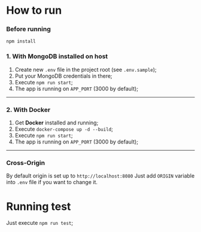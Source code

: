 # How to run

### Before running

`npm install`

### 1. With MongoDB installed on host

1. Create new `.env` file in the project root (see `.env.sample`);
2. Put your MongoDB credentials in there;
3. Execute `npm run start`;
4. The app is running on `APP_PORT` (3000 by default);

------

### 2. With Docker

1. Get **Docker** installed and running;
2. Execute `docker-compose up -d --build`;
3. Execute `npm run start`;
4. The app is running on `APP_PORT` (3000 by default);

-----

### Cross-Origin

By default origin is set up to `http://localhost:8080`
Just add `ORIGIN` variable into `.env` file if you want to change it.

# Running test

Just execute `npm run test`;
